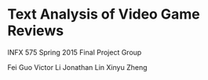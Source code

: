 # Text Analysis of Video Game Reviews
INFX 575 Spring 2015 Final Project Group

Fei Guo
Victor Li
Jonathan Lin
Xinyu Zheng
